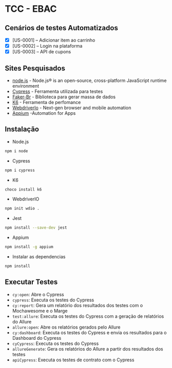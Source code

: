 #  TCC - EBAC



## __Cenários de testes Automatizados__
- [x] [US-0001] – Adicionar item ao carrinho
- [x] [US-0002] – Login na plataforma
- [x] [US-0003] – API de cupons 

## Sites Pesquisados
- [node.js] - Node.js® is an open-source, cross-platform JavaScript runtime environment
- [Cypress] - Ferramenta utilizada para testes
- [Faker-Br] -  Biblioteca para gerar massa de dados
- [K6] - Ferramenta de perfomance
- [WebdriverIo] - Next-gen browser and mobile automation
- [Appium] -Automation for Apps


## Instalação

- Node.js

```sh
npm i node 
```

- Cypress
```sh
npm i cypress
```
- K6
```sh
choco install k6
```
- WebdriverIO
```sh
npm init wdio .
```

- Jest
```sh
npm install --save-dev jest

```

- Appium
```sh
npm install -g appium
```


- Instalar as dependencias
```sh
npm install
```

## Executar Testes
- `cy:open`: Abre o Cypress
- `cypress`: Executa os testes do Cypress
- `cy:report`: Gera um relatório dos resultados dos testes com o Mochawesome e o Marge
- `test:allure`: Executa os testes do Cypress com a geração de relatórios do Allure
- `allure:open`: Abre os relatórios gerados pelo Allure
- `cy:dashboard`: Executa os testes do Cypress e envia os resultados para o Dashboard do Cypress
- `cyCypress`: Executa os testes do Cypress
- `allureGenerate`: Gera os relatórios do Allure a partir dos resultados dos testes
- `apiCypress`: Executa os testes de contrato com o Cypress



[//]: # (These are reference links used in the body of this note and get stripped out when the markdown processor does its job. There is no need to format nicely because it shouldn't be seen. Thanks SO - http://stackoverflow.com/questions/4823468/store-comments-in-markdown-syntax)

   [dill]: <https://github.com/joemccann/dillinger>
   [cypress]: <https://docs.cypress.io/guides/overview/why-cypress>
   [Faker-Br]: <https://www.npmjs.com/package/faker-br>
   [K6]: <https://k6.io/docs/testing-guides/load-testing-websites/>
   [markdown-it]: <https://github.com/markdown-it/markdown-it>
   [WebdriverIo]: <https://webdriver.io/>
   [node.js]: <http://nodejs.org>
   [Appium]: <https://appium.io/>


   [PlDb]: <https://github.com/joemccann/dillinger/tree/master/plugins/dropbox/README.md>
   [PlGh]: <https://github.com/joemccann/dillinger/tree/master/plugins/github/README.md>
   [PlGd]: <https://github.com/joemccann/dillinger/tree/master/plugins/googledrive/README.md>
   [PlOd]: <https://github.com/joemccann/dillinger/tree/master/plugins/onedrive/README.md>
   [PlMe]: <https://github.com/joemccann/dillinger/tree/master/plugins/medium/README.md>
   [PlGa]: <https://github.com/RahulHP/dillinger/blob/master/plugins/googleanalytics/README.md>
